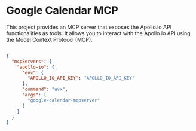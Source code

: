 # Google Calendar MCP

This project provides an MCP server that exposes the Apollo.io API functionalities as tools.
It allows you to interact with the Apollo.io API using the Model Context Protocol (MCP).



```json

{
  "mcpServers": {
    "apollo-io": {
      "env": {
        "APOLLO_IO_API_KEY": "APOLLO_IO_API_KEY"
      },
      "command": "uvx",
      "args": [
        "google-calendar-mcpserver"
      ]
    }
  }
}
```